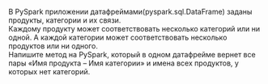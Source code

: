 В PySpark приложении датафреймами(pyspark.sql.DataFrame) заданы продукты, категории и их связи.\
Каждому продукту может соответствовать несколько категорий или ни одной. А каждой категории может соответствовать несколько продуктов или ни одного.\
Напишите метод на PySpark, который в одном датафрейме вернет все пары «Имя продукта – Имя категории» и имена всех продуктов, у которых нет категорий.

